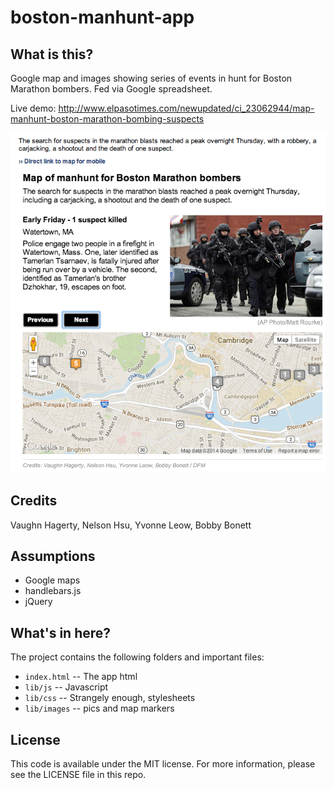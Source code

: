 boston-manhunt-app
==================

What is this?
-------------

Google map and images showing series of events in hunt for Boston Marathon bombers. Fed via Google spreadsheet.

Live demo: http://www.elpasotimes.com/newupdated/ci_23062944/map-manhunt-boston-marathon-bombing-suspects

![Manhunt map](screenshots/boston.png)

Credits
---------

Vaughn Hagerty, Nelson Hsu, Yvonne Leow, Bobby Bonett
 
Assumptions
-----------

* Google maps
* handlebars.js
* jQuery

What's in here?
---------------

The project contains the following folders and important files:

* ``index.html`` -- The app html
* ``lib/js`` -- Javascript
* ``lib/css`` -- Strangely enough, stylesheets
* ``lib/images`` -- pics and map markers

License
----------

This code is available under the MIT license. For more information, please see the LICENSE file in this repo.
